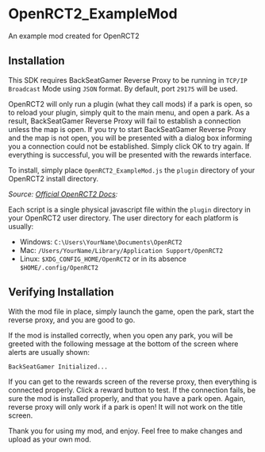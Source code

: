 # OpenRCT2_ExampleMod
An example mod created for OpenRCT2

## Installation
This SDK requires BackSeatGamer Reverse Proxy to be running in `TCP/IP Broadcast` Mode using `JSON` format. By default, port `29175` will be used.

OpenRCT2 will only run a plugin (what they call mods) if a park is open, so to reload your plugin, simply quit to the main menu, and open a park. As a result, BackSeatGamer Reverse Proxy will fail to establish a connection unless the map is open. If you try to start BackSeatGamer Reverse Proxy and the map is not open, you will be presented with a dialog box informing you a connection could not be established. Simply click OK to try again. If everything is successful, you will be presented with the rewards interface.

To install, simply place `OpenRCT2_ExampleMod.js` the `plugin` directory of your OpenRCT2 install directory.

*Source: [Official OpenRCT2 Docs](https://github.com/OpenRCT2/OpenRCT2/blob/develop/distribution/scripting.md):*

Each script is a single physical javascript file within the `plugin` directory in your OpenRCT2 user directory. The user directory for each platform is usually:

- Windows: `C:\Users\YourName\Documents\OpenRCT2`
- Mac: `/Users/YourName/Library/Application Support/OpenRCT2`
- Linux: `$XDG_CONFIG_HOME/OpenRCT2` or in its absence `$HOME/.config/OpenRCT2`

## Verifying Installation

With the mod file in place, simply launch the game, open the park, start the reverse proxy, and you are good to go.

If the mod is installed correctly, when you open any park, you will be greeted with the following message at the bottom of the screen where alerts are usually shown:
```
BackSeatGamer Initialized...
```

If you can get to the rewards screen of the reverse proxy, then everything is connected properly. Click a reward button to test. If the connection fails, be sure the mod is installed properly, and that you have a park open. Again, reverse proxy will only work if a park is open! It will not work on the title screen.

Thank you for using my mod, and enjoy. Feel free to make changes and upload as your own mod.
